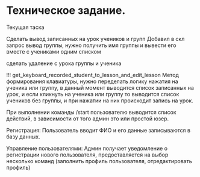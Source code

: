# Техническое задание.

Текущая таска

Сделать вывод записанных на урок учеников и групп
Добавил в скл запрос вывод группы, нужно получить имя группы и вывести 
его вместе с учениками одним списком

сделать удаление с урока группы и ученика

!!! get_keyboard_recorded_student_to_lesson_and_edit_lesson
Метод формирования клавиатуры, нужно переделать логику нажатия на ученика или 
группу, в данный момент выводится список записанных на урок, и если кликнуть 
на ученика или группу то выводится список учеников без группы, и при нажатии
на них происходит запись на урок.


При выполнении команды /start пользователю выводится список действий,
в зависимости от того админ это или простой юзер.

Регистрация:
Пользователь вводит ФИО и его данные записываются в базу данных.

Управление пользователями:
Админ получает уведомление о регистрации нового пользователя,
предоставляется на выбор несколько команд
(заполнить профиль пользователя, отредактировать профиль)

